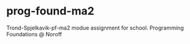 # prog-found-ma2
Trond-Spjelkavik-pf-ma2
modue assignment for school. Programming Foundations @ Noroff
